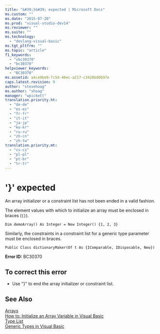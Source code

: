 ```yaml
---
title: "&#39;}&#39; expected | Microsoft Docs"
ms.custom: ""
ms.date: "2015-07-20"
ms.prod: "visual-studio-dev14"
ms.reviewer: ""
ms.suite: ""
ms.technology: 
  - "devlang-visual-basic"
ms.tgt_pltfrm: ""
ms.topic: "article"
f1_keywords: 
  - "vbc30370"
  - "bc30370"
helpviewer_keywords: 
  - "BC30370"
ms.assetid: a4ce9be9-fc5d-46ec-a217-c3428bd0b97e
caps.latest.revision: 9
author: "stevehoag"
ms.author: "shoag"
manager: "wpickett"
translation.priority.ht: 
  - "de-de"
  - "es-es"
  - "fr-fr"
  - "it-it"
  - "ja-jp"
  - "ko-kr"
  - "ru-ru"
  - "zh-cn"
  - "zh-tw"
translation.priority.mt: 
  - "cs-cz"
  - "pl-pl"
  - "pt-br"
  - "tr-tr"
---
```

# &#39;}&#39; expected
An array initializer or a constraint list has not been ended in a valid fashion.  
  
 The element values with which to initialize an array must be enclosed in braces (`{}`).  
  
```  
Dim demoArray() As Integer = New Integer() {1, 2, 3}   
```  
  
 Similarly, the constraints in a constraint list for a generic type parameter must be enclosed in braces.  
  
```  
Public Class dictionaryMaker(Of t As {IComparable, IDisposable, New})   
```  
  
 **Error ID:** BC30370  
  
## To correct this error  
  
-   Use "}" to end the array initializer or constraint list.  
  
## See Also  
 [Arrays](../../visual-basic/programming-guide/language-features/arrays/index.md)   
 [How to: Initialize an Array Variable in Visual Basic](../../visual-basic/programming-guide/language-features/arrays/how-to-initialize-an-array-variable.md)   
 [Type List](../../visual-basic/language-reference/statements/type-list.md)   
 [Generic Types in Visual Basic](../../visual-basic/programming-guide/language-features/data-types/generic-types.md)